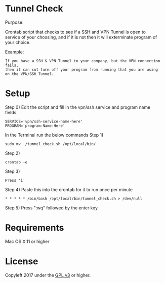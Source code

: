 Tunnel Check
=====
Purpose: 

Crontab script that checks to see if a SSH and VPN Tunnel is open to service of your choosing, 
and if it is not then it will exterminate program of your choice.

Example:

    If you have a SSH & VPN Tunnel to your company, but the VPN connection fails, 
    then it can cut turn off your program from running that you are using on the VPN/SSH Tunnel.


Setup
======

Step 0)
    Edit the script and fill in the vpn/ssh service and program name fields 

    SERVICE='vpn/ssh-service-name-here'
    PROGRAM='program-Name-Here'

In the Terminal run the below commands
Step 1) 

    sudo mv ./tunnel_check.sh /opt/local/bin/

Step 2) 

    crontab -e

Step 3) 

    Press 'i'

Step 4) Paste this into the crontab for it to run once per minute

    * * * * * /bin/bash /opt/local/bin/tunnel_check.sh > /dev/null

Step 5) Press ":wq" followed by the enter key

Requirements
=====
Mac OS X.11 or higher


License
=====
Copyleft 2017 under the <a href="http://www.gnu.org/licenses/gpl-3.0.html">GPL v3</a> or higher.

	
